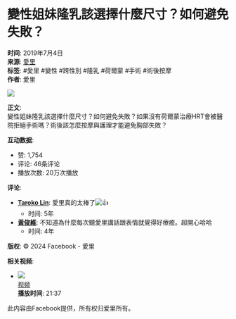# 變性姐妹隆乳該選擇什麼尺寸？如何避免失敗？

**时间**: 2019年7月4日  
**来源**: [愛里](https://www.facebook.com/Allie1118)  
**标签**: #愛里 #變性 #跨性別 #隆乳 #荷爾蒙 #手術 #術後按摩  
**作者**: 愛里  

![](https://scontent-sjc3-1.xx.fbcdn.net/v/t15.5256-10/65556913_387907175173995_1202213560067817472_n.jpg?stp=dst-jpg_s960x960_tt6&_nc_cat=102&ccb=1-7&_nc_sid=50ce42&_nc_ohc=L89PqDLQ9S4Q7kNvgFZ4Lq7&_nc_zt=23&_nc_ht=scontent-sjc3-1.xx&_nc_gid=Az-AIiD8L8CQ8KmKQl8Ejxk&oh=00_AYDXAhfhHCMWUP_j6rMlrQCgp-R5zC3J5n7tLEX9Tma7lg&oe=679562B1)

**正文**:  
變性姐妹隆乳該選擇什麼尺寸？如何避免失敗？如果沒有荷爾蒙治療HRT會被醫院拒絕手術嗎？術後該怎麼按摩與護理才能避免胸部失敗？

**互动数据**:  
- 赞: 1,754  
- 评论: 46条评论  
- 播放次数: 20万次播放  

**评论**:  
- **[Taroko Lin](https://www.facebook.com/taroko.lin?comment_id=Y29tbWVudDoyNDE4ODQxMzMxNzE1NTY5XzI0MTg5MzU3NDgzNzI3OTQ%3D&__tn__=R)**: 愛里真的太棒了![👍](https://static.xx.fbcdn.net/images/emoji.php/v9/tfc/1/16/1f44d.png)  
  - 时间: 5年  
- **[黃俊維](https://www.facebook.com/people/%E9%BB%83%E4%BF%8A%E7%B6%AD/100001467598552/?comment_id=Y29tbWVudDoyNDE4ODQxMzMxNzE1NTY5XzI2MTMzODk0OTIyNjA3NTE%3D&__tn__=R)**: 不知道為什麼每次聽愛里講話跟表情就覺得好療癒。超開心哈哈  
  - 时间: 4年  

**版权**: © 2024 Facebook - 愛里  

**相关视频**:  
- ![](https://scontent-sjc3-1.xx.fbcdn.net/v/t15.5256-10/472511723_938750831655914_5117143387478852981_n.jpg?stp=dst-jpg_s640x640_tt6&_nc_cat=101&ccb=1-7&_nc_sid=7965db&_nc_ohc=Br0umi19398Q7kNvgE_LEY8&_nc_zt=23&_nc_ht=scontent-sjc3-1.xx&_nc_gid=ALpFq0HSMESnCWdft9SHjAs&oh=00_AYAyjSLUaahyd10EMPtaPTcWe36EPRqkza82FrIbQnwaAA&oe=67956ABB)  
  [视频](https://www.facebook.com/Allie1118/videos/567628472780476/?__so__=permalink&__cft__[0]=AZU49bSNs-uY7x6Z9_4POpE2JAkfQOAeT-eJLlq3Uu6rOaChGQMt4iwjwyD7wCxI1a5xLr_3Jrnpiop6d8WVFOnHdUbrfmzTr5_oD7uAQVBDRW900Lj52rYyVbi2W84kQRgSJTyR4Sk-OYcr0PUnkLC0iA4IdYZBm1Qms0CcQD8zrw)  
  **播放时间**: 21:37  

此内容由Facebook提供，所有权归爱里所有。